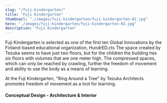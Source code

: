```yaml
---
slug: "/fuji-kindergarten/"
title: "Fuji Kindergarten"
thumbnail: "./images/fuji-kindergarten/fuji-kindergarten-02.jpg"
hero: "./images/fuji-kindergarten/fuji-kindergarten-02.jpg"
description: "Fuji Kindergarten"
---
```


Fuji Kindergarten is selected as one of the first ten Global Innovations by the Finland-based educational organization, HundrED.cts
The space created by Tezuka seems to have just two floors, but for the children the building has six floors with volumes that are one meter high. The compressed spaces, which can only be reached by crawling, further the freedom of movement and ability to use the body as a means of learning.

At the Fuji Kindergarten, "Ring Around a Tree" by Tezuka Architects promotes freedom of movement as a tool for learning.

#### Conceptual Design - Architecture & Interior
